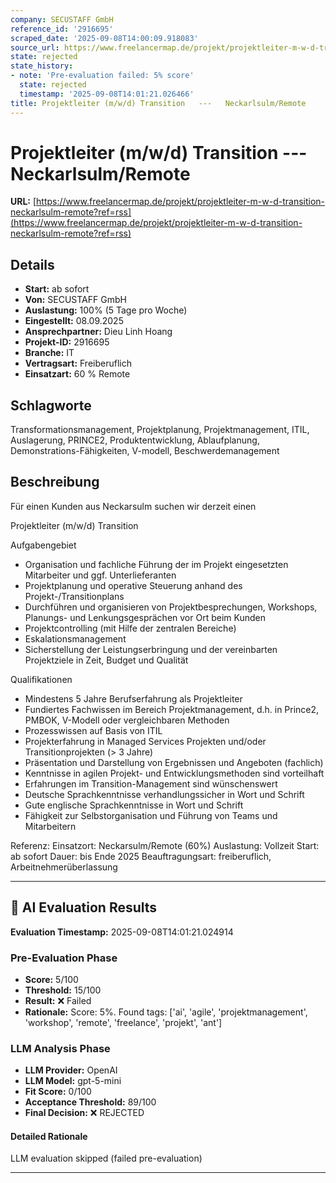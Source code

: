 ```yaml
---
company: SECUSTAFF GmbH
reference_id: '2916695'
scraped_date: '2025-09-08T14:00:09.918083'
source_url: https://www.freelancermap.de/projekt/projektleiter-m-w-d-transition-neckarlsulm-remote?ref=rss
state: rejected
state_history:
- note: 'Pre-evaluation failed: 5% score'
  state: rejected
  timestamp: '2025-09-08T14:01:21.026466'
title: Projektleiter (m/w/d) Transition   ---   Neckarlsulm/Remote
---
```



# Projektleiter (m/w/d) Transition   ---   Neckarlsulm/Remote
**URL:** [https://www.freelancermap.de/projekt/projektleiter-m-w-d-transition-neckarlsulm-remote?ref=rss](https://www.freelancermap.de/projekt/projektleiter-m-w-d-transition-neckarlsulm-remote?ref=rss)
## Details
- **Start:** ab sofort
- **Von:** SECUSTAFF GmbH
- **Auslastung:** 100% (5 Tage pro Woche)
- **Eingestellt:** 08.09.2025
- **Ansprechpartner:** Dieu Linh Hoang
- **Projekt-ID:** 2916695
- **Branche:** IT
- **Vertragsart:** Freiberuflich
- **Einsatzart:** 60
                                                % Remote

## Schlagworte
Transformationsmanagement, Projektplanung, Projektmanagement, ITIL, Auslagerung, PRINCE2, Produktentwicklung, Ablaufplanung, Demonstrations-Fähigkeiten, V-modell, Beschwerdemanagement

## Beschreibung
Für einen Kunden aus Neckarsulm suchen wir derzeit einen

Projektleiter (m/w/d) Transition

Aufgabengebiet
- Organisation und fachliche Führung der im Projekt eingesetzten Mitarbeiter und ggf. Unterlieferanten
- Projektplanung und operative Steuerung anhand des Projekt-/Transitionplans
- Durchführen und organisieren von Projektbesprechungen, Workshops, Planungs- und Lenkungsgesprächen vor Ort beim Kunden
- Projektcontrolling (mit Hilfe der zentralen Bereiche)
- Eskalationsmanagement
- Sicherstellung der Leistungserbringung und der vereinbarten Projektziele in Zeit, Budget und Qualität

Qualifikationen
- Mindestens 5 Jahre Berufserfahrung als Projektleiter
- Fundiertes Fachwissen im Bereich Projektmanagement, d.h. in Prince2, PMBOK, V-Modell oder vergleichbaren Methoden
- Prozesswissen auf Basis von ITIL
- Projekterfahrung in Managed Services Projekten und/oder Transitionprojekten (> 3 Jahre)
- Präsentation und Darstellung von Ergebnissen und Angeboten (fachlich)
- Kenntnisse in agilen Projekt- und Entwicklungsmethoden sind vorteilhaft
- Erfahrungen im Transition-Management sind wünschenswert
- Deutsche Sprachkenntnisse verhandlungssicher in Wort und Schrift
- Gute englische Sprachkenntnisse in Wort und Schrift
- Fähigkeit zur Selbstorganisation und Führung von Teams und Mitarbeitern

Referenz:
Einsatzort: Neckarsulm/Remote (60%)
Auslastung: Vollzeit
Start: ab sofort
Dauer: bis Ende 2025
Beauftragungsart: freiberuflich, Arbeitnehmerüberlassung

---

## 🤖 AI Evaluation Results

**Evaluation Timestamp:** 2025-09-08T14:01:21.024914

### Pre-Evaluation Phase
- **Score:** 5/100
- **Threshold:** 15/100
- **Result:** ❌ Failed
- **Rationale:** Score: 5%. Found tags: ['ai', 'agile', 'projektmanagement', 'workshop', 'remote', 'freelance', 'projekt', 'ant']

### LLM Analysis Phase
- **LLM Provider:** OpenAI
- **LLM Model:** gpt-5-mini
- **Fit Score:** 0/100
- **Acceptance Threshold:** 89/100
- **Final Decision:** ❌ REJECTED

#### Detailed Rationale
LLM evaluation skipped (failed pre-evaluation)

---

